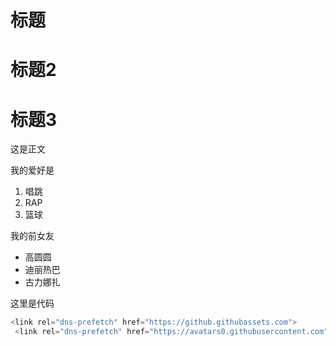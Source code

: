 # 标题
#  标题2
#   标题3
 
 这是正文
 
 
 我的爱好是 
 1. 唱跳
 2. RAP
 3. 篮球
 
 我的前女友
  
 * 高圆圆
 * 迪丽热巴
 * 古力娜扎
 
 这里是代码
 ```javascript
 <link rel="dns-prefetch" href="https://github.githubassets.com">
  <link rel="dns-prefetch" href="https://avatars0.githubusercontent.com">
 ```
